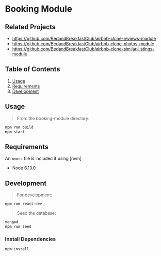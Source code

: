 # Booking Module

## Related Projects
- https://github.com/BedandBreakfastClub/airbnb-clone-reviews-module
- https://github.com/BedandBreakfastClub/airbnb-clone-photos-module
- https://github.com/BedandBreakfastClub/airbnb-clone-similar-listings-module

## Table of Contents
1. [Usage](#Usage)
2. [Requirements](#requirements)
3. [Development](#development)

## Usage

> From the booking-module directory:
```sh
npm run build
npm start
```

## Requirements

An `nvmrc` file is included if using [nvm]

- Node 6.13.0

## Development
> For development:
```sh
npm run react-dev
```

> Seed the database:
```sh
mongod
npm run seed
```
### Install Dependencies
```sh
npm install
```